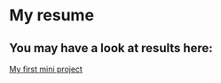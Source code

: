 # My resume

## You may have a look at results here:

[My first mini project](https://ozodbi4ka.github.io/my_resume/)
